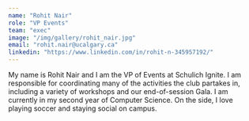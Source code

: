 ```yaml
---
name: "Rohit Nair"
role: "VP Events"
team: "exec"
image: "/img/gallery/rohit_nair.jpg"
email: "rohit.nair@ucalgary.ca"
linkedin: "https://www.linkedin.com/in/rohit-n-345957192/"
---
```


My name is Rohit Nair and I am the VP of Events at Schulich Ignite. I am responsible for coordinating many of the activities the club partakes in, including a variety of workshops and our end-of-session Gala. I am currently in my second year of Computer Science. On the side, I love playing soccer and staying social on campus. 